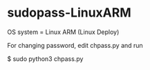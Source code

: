 # sudopass-LinuxARM

OS system = Linux ARM (Linux Deploy)

For changing password, edit chpass.py and run

$ sudo python3 chpass.py
